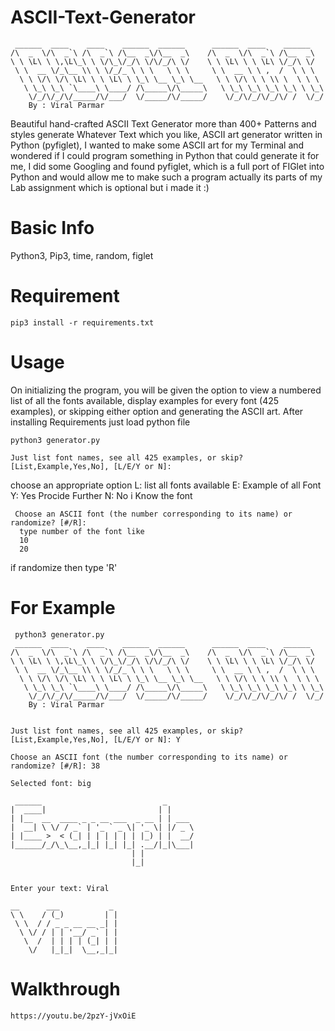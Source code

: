 # ASCII-Text-Generator

     ______  ____    ____    ______  ______      ______  ____    ______
    /\  _  \/\  _`\ /\  _`\ /\__  _\/\__  _\    /\  _  \/\  _`\ /\__  _\
    \ \ \L\ \ \,\L\_\ \ \/\_\/_/\ \/\/_/\ \/    \ \ \L\ \ \ \L\ \/_/\ \/
     \ \  __ \/_\__ \\ \ \/_/_ \ \ \   \ \ \     \ \  __ \ \ ,  /  \ \ \
      \ \ \/\ \/\ \L\ \ \ \L\ \ \_\ \__ \_\ \__   \ \ \/\ \ \ \\ \  \ \ \
       \ \_\ \_\ `\____\ \____/ /\_____\/\_____\   \ \_\ \_\ \_\ \_\ \ \_\
        \/_/\/_/\/_____/\/___/  \/_____/\/_____/    \/_/\/_/\/_/\/ /  \/_/
        By : Viral Parmar

  Beautiful hand-crafted ASCII Text Generator more than 400+ Patterns and styles generate Whatever Text which you like, ASCII art generator written in Python (pyfiglet), I wanted to make some ASCII art for my Terminal and wondered if I could program something in Python that could generate it for me, I did some Googling and found pyfiglet, which is a full port of FIGlet into Python and would allow me to make such a program actually its parts of my Lab assignment which is optional but i made it :)

# Basic Info
  Python3, Pip3, time, random, figlet
  
# Requirement 
    pip3 install -r requirements.txt 

# Usage
  On initializing the program, you will be given the option to view a numbered list of all the fonts available, display examples for every font (425              examples), or skipping either option and generating the ASCII art.
  After installing Requirements just load python file
  
    python3 generator.py
  
    Just list font names, see all 425 examples, or skip? [List,Example,Yes,No], [L/E/Y or N]:
  
  choose an appropriate option
    L: list all fonts available
    E: Example of all Font 
    Y: Yes Procide Further
    N: No i Know the font

     Choose an ASCII font (the number corresponding to its name) or randomize? [#/R]:
      type number of the font like
      10
      20

  if randomize then type 'R'
  
   # For Example

     python3 generator.py
     ______  ____    ____    ______  ______      ______  ____    ______
    /\  _  \/\  _`\ /\  _`\ /\__  _\/\__  _\    /\  _  \/\  _`\ /\__  _\
    \ \ \L\ \ \,\L\_\ \ \/\_\/_/\ \/\/_/\ \/    \ \ \L\ \ \ \L\ \/_/\ \/
     \ \  __ \/_\__ \\ \ \/_/_ \ \ \   \ \ \     \ \  __ \ \ ,  /  \ \ \
      \ \ \/\ \/\ \L\ \ \ \L\ \ \_\ \__ \_\ \__   \ \ \/\ \ \ \\ \  \ \ \
       \ \_\ \_\ `\____\ \____/ /\_____\/\_____\   \ \_\ \_\ \_\ \_\ \ \_\
        \/_/\/_/\/_____/\/___/  \/_____/\/_____/    \/_/\/_/\/_/\/ /  \/_/
        By : Viral Parmar


    Just list font names, see all 425 examples, or skip? [List,Example,Yes,No], [L/E/Y or N]: Y

    Choose an ASCII font (the number corresponding to its name) or randomize? [#/R]: 38

    Selected font: big

     ______                           _      
    |  ____|                         | |     
    | |__  __  ____ _ _ __ ___  _ __ | | ___ 
    |  __| \ \/ / _` | '_ ` _ \| '_ \| |/ _ \
    | |____ >  < (_| | | | | | | |_) | |  __/
    |______/_/\_\__,_|_| |_| |_| .__/|_|\___|
                               | |           
                               |_|           


    Enter your text: Viral

    __      ___           _ 
    \ \    / (_)         | |
     \ \  / / _ _ __ __ _| |
      \ \/ / | | '__/ _` | |
       \  /  | | | | (_| | |
        \/   |_|_|  \__,_|_|

# Walkthrough
    https://youtu.be/2pzY-jVxOiE
